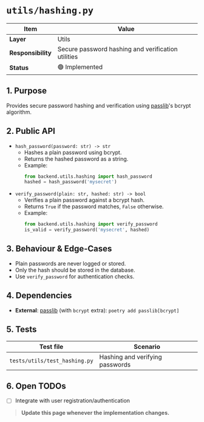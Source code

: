 <!-- filepath: c:\Users\00010654\Documents\Git\ReViewPoint\docs\backend\utils\hashing.py.md -->
# `utils/hashing.py`

| Item | Value |
|------|-------|
| **Layer** | Utils |
| **Responsibility** | Secure password hashing and verification utilities |
| **Status** | 🟢 Implemented |

## 1. Purpose  
Provides secure password hashing and verification using [passlib]'s bcrypt algorithm.

## 2. Public API  
- `hash_password(password: str) -> str`
    - Hashes a plain password using bcrypt.
    - Returns the hashed password as a string.
    - Example:
      ```python
      from backend.utils.hashing import hash_password
      hashed = hash_password('mysecret')
      ```
- `verify_password(plain: str, hashed: str) -> bool`
    - Verifies a plain password against a bcrypt hash.
    - Returns `True` if the password matches, `False` otherwise.
    - Example:
      ```python
      from backend.utils.hashing import verify_password
      is_valid = verify_password('mysecret', hashed)
      ```

## 3. Behaviour & Edge-Cases  
- Plain passwords are never logged or stored.
- Only the hash should be stored in the database.
- Use `verify_password` for authentication checks.

## 4. Dependencies  
- **External**: [passlib] (with `bcrypt` extra): `poetry add passlib[bcrypt]`

## 5. Tests  
| Test file | Scenario |
|-----------|----------|
| `tests/utils/test_hashing.py` | Hashing and verifying passwords |

## 6. Open TODOs  
- [ ] Integrate with user registration/authentication

[passlib]: https://passlib.readthedocs.io/en/stable/

> **Update this page whenever the implementation changes.**
